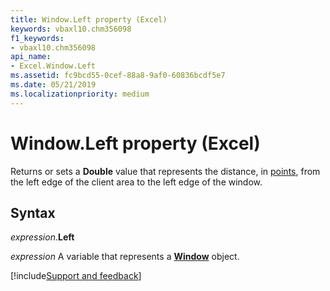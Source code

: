 ```yaml
---
title: Window.Left property (Excel)
keywords: vbaxl10.chm356098
f1_keywords:
- vbaxl10.chm356098
api_name:
- Excel.Window.Left
ms.assetid: fc9bcd55-0cef-88a8-9af0-60836bcdf5e7
ms.date: 05/21/2019
ms.localizationpriority: medium
---
```



# Window.Left property (Excel)

Returns or sets a **Double** value that represents the distance, in [points](../language/glossary/vbe-glossary.md#point), from the left edge of the client area to the left edge of the window.


## Syntax

_expression_.**Left**

_expression_ A variable that represents a **[Window](Excel.Window.md)** object.




[!include[Support and feedback](~/includes/feedback-boilerplate.md)]